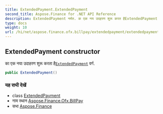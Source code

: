 ```yaml
---
title: ExtendedPayment.ExtendedPayment
second_title: Aspose.Finance for .NET API Reference
description: ExtendedPayment नर्मत. क एक नय उदहरण शुरू करत हैExtendedPayment वर्ग.
type: docs
weight: 10
url: /hi/net/aspose.finance.ofx.billpay/extendedpayment/extendedpayment/
---
```

## ExtendedPayment constructor

का एक नया उदाहरण शुरू करता है[`ExtendedPayment`](../) वर्ग.

```csharp
public ExtendedPayment()
```

### यह सभी देखें

* class [ExtendedPayment](../)
* नाम स्थान [Aspose.Finance.Ofx.BillPay](../../extendedpayment/)
* सभा [Aspose.Finance](../../../)


